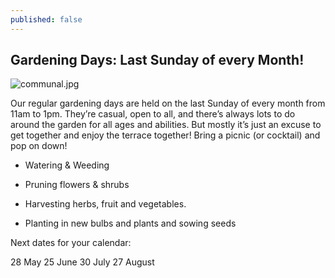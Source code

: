```yaml
---
published: false
---
```

## Gardening Days: Last Sunday of every Month!

![communal.jpg]({{site.baseurl}}/_posts/communal.jpg)

Our regular gardening days are held on the last Sunday of every month from 11am to 1pm. They’re casual, open to all, and there’s always lots to do around the garden for all ages and abilities. But mostly it’s just an excuse to get together and enjoy the terrace together! Bring a picnic (or cocktail) and pop on down!

* Watering & Weeding

* Pruning flowers & shrubs

* Harvesting herbs, fruit and vegetables.

* Planting in new bulbs and plants and sowing seeds

Next dates for your calendar:

28 May
25 June
30 July
27 August

